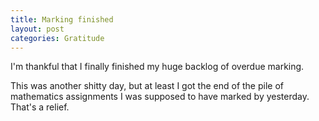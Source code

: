 ```yaml
---
title: Marking finished
layout: post
categories: Gratitude
---
```


I'm thankful that I finally finished my huge backlog of overdue marking.

This was another shitty day, but at least I got the end of the pile of
mathematics assignments I was supposed to have marked by yesterday. That's a
relief.
